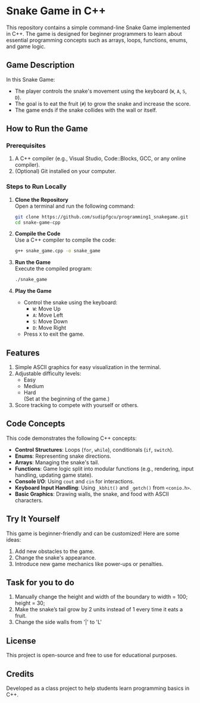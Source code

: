 
# Snake Game in C++

This repository contains a simple command-line Snake Game implemented in C++. The game is designed for beginner programmers to learn about essential programming concepts such as arrays, loops, functions, enums, and game logic.

## Game Description
In this Snake Game:  
- The player controls the snake's movement using the keyboard (`W`, `A`, `S`, `D`).  
- The goal is to eat the fruit (`#`) to grow the snake and increase the score.  
- The game ends if the snake collides with the wall or itself.  

## How to Run the Game

### Prerequisites
1. A C++ compiler (e.g., Visual Studio, Code::Blocks, GCC, or any online compiler).
2. (Optional) Git installed on your computer.

### Steps to Run Locally
1. **Clone the Repository**  
   Open a terminal and run the following command:  
   ```bash
   git clone https://github.com/sudipfgcu/programming1_snakegame.git
   cd snake-game-cpp
   ```

2. **Compile the Code**  
   Use a C++ compiler to compile the code:  
   ```bash
   g++ snake_game.cpp -o snake_game
   ```

3. **Run the Game**  
   Execute the compiled program:  
   ```bash
   ./snake_game
   ```

4. **Play the Game**  
   - Control the snake using the keyboard:  
     - `W`: Move Up  
     - `A`: Move Left  
     - `S`: Move Down  
     - `D`: Move Right  
   - Press `X` to exit the game.

## Features
1. Simple ASCII graphics for easy visualization in the terminal.
2. Adjustable difficulty levels:
   - Easy
   - Medium
   - Hard  
   (Set at the beginning of the game.)
3. Score tracking to compete with yourself or others.

## Code Concepts
This code demonstrates the following C++ concepts:
- **Control Structures**: Loops (`for`, `while`), conditionals (`if`, `switch`).  
- **Enums**: Representing snake directions.  
- **Arrays**: Managing the snake's tail.  
- **Functions**: Game logic split into modular functions (e.g., rendering, input handling, updating game state).  
- **Console I/O**: Using `cout` and `cin` for interactions.  
- **Keyboard Input Handling**: Using `_kbhit()` and `_getch()` from `<conio.h>`.  
- **Basic Graphics**: Drawing walls, the snake, and food with ASCII characters.  

## Try It Yourself
This game is beginner-friendly and can be customized! Here are some ideas:  
1. Add new obstacles to the game.  
2. Change the snake's appearance.  
3. Introduce new game mechanics like power-ups or penalties.  

## Task for you to do  
1. Manually change the height and width of the boundary to width = 100; height = 30;
2. Make the snake’s tail grow by 2 units instead of 1 every time it eats a fruit.  
3. Change the side walls from  '|'   to 'L'

## License
This project is open-source and free to use for educational purposes.

## Credits
Developed as a class project to help students learn programming basics in C++.
